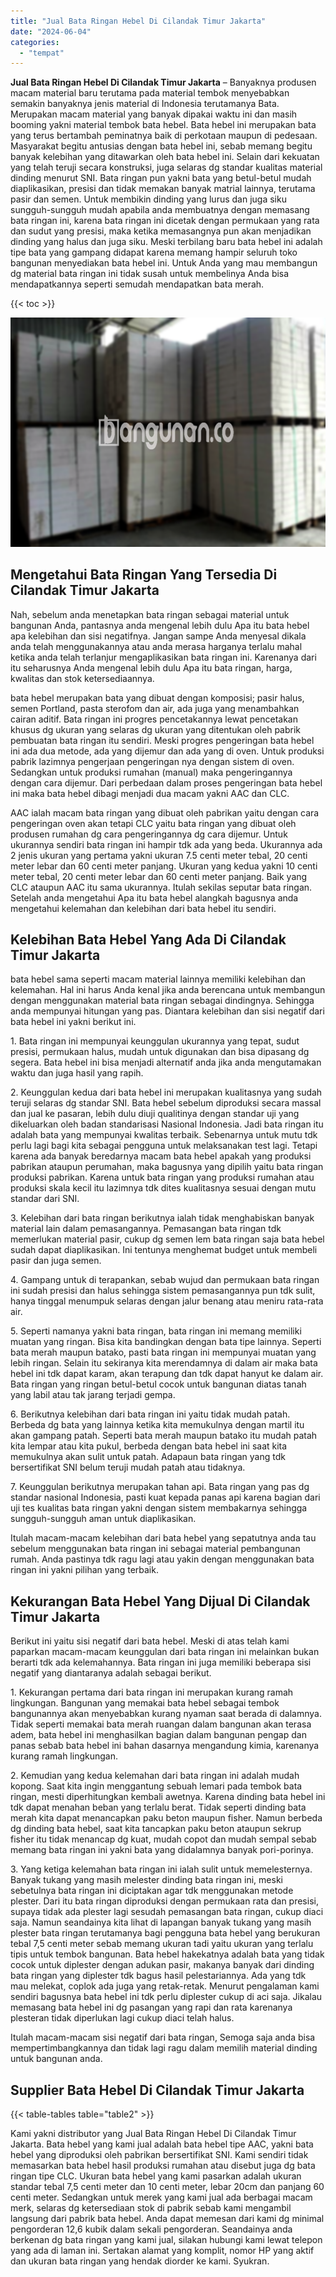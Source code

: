 ```yaml
---
title: "Jual Bata Ringan Hebel Di Cilandak Timur Jakarta"
date: "2024-06-04"
categories: 
  - "tempat"
---
```


**Jual Bata Ringan Hebel Di Cilandak Timur Jakarta** – Banyaknya produsen macam material baru terutama pada material tembok menyebabkan semakin banyaknya jenis material di Indonesia terutamanya Bata. Merupakan macam material yang banyak dipakai waktu ini dan masih booming yakni material tembok bata hebel. Bata hebel ini merupakan bata yang terus bertambah peminatnya baik di perkotaan maupun di pedesaan. Masyarakat begitu antusias dengan bata hebel ini, sebab memang begitu banyak kelebihan yang ditawarkan oleh bata hebel ini. Selain dari kekuatan yang telah teruji secara konstruksi, juga selaras dg standar kualitas material dinding menurut SNI. Bata ringan pun yakni bata yang betul-betul mudah diaplikasikan, presisi dan tidak memakan banyak matrial lainnya, terutama pasir dan semen. Untuk membikin dinding yang lurus dan juga siku sungguh-sungguh mudah apabila anda membuatnya dengan memasang bata ringan ini, karena bata ringan ini dicetak dengan permukaan yang rata dan sudut yang presisi, maka ketika memasangnya pun akan menjadikan dinding yang halus dan juga siku. Meski terbilang baru bata hebel ini adalah tipe bata yang gampang didapat karena memang hampir seluruh toko bangunan menyediakan bata hebel ini. Untuk Anda yang mau membangun dg material bata ringan ini tidak susah untuk membelinya Anda bisa mendapatkannya seperti semudah mendapatkan bata merah.

{{< toc >}}

![Jual Bata Ringan Hebel Di Cilandak Timur Jakarta](/images/jual-hebel-murah-38.png)

## Mengetahui Bata Ringan Yang Tersedia Di Cilandak Timur Jakarta

Nah, sebelum anda menetapkan bata ringan sebagai material untuk bangunan Anda, pantasnya anda mengenal lebih dulu Apa itu bata hebel apa kelebihan dan sisi negatifnya. Jangan sampe Anda menyesal dikala anda telah menggunakannya atau anda merasa harganya terlalu mahal ketika anda telah terlanjur mengaplikasikan bata ringan ini. Karenanya dari itu seharusnya Anda mengenal lebih dulu Apa itu bata ringan, harga, kwalitas dan stok ketersediaannya.

bata hebel merupakan bata yang dibuat dengan komposisi; pasir halus, semen Portland, pasta sterofom dan air, ada juga yang menambahkan cairan aditif. Bata ringan ini progres pencetakannya lewat pencetakan khusus dg ukuran yang selaras dg ukuran yang ditentukan oleh pabrik pembuatan bata ringan itu sendiri. Meski progres pengeringan bata hebel ini ada dua metode, ada yang dijemur dan ada yang di oven. Untuk produksi pabrik lazimnya pengerjaan pengeringan nya dengan sistem di oven. Sedangkan untuk produksi rumahan (manual) maka pengeringannya dengan cara dijemur. Dari perbedaan dalam proses pengeringan bata hebel ini maka bata hebel dibagi menjadi dua macam yakni AAC dan CLC.

AAC ialah macam bata ringan yang dibuat oleh pabrikan yaitu dengan cara pengeringan oven akan tetapi CLC yaitu bata ringan yang dibuat oleh produsen rumahan dg cara pengeringannya dg cara dijemur. Untuk ukurannya sendiri bata ringan ini hampir tdk ada yang beda. Ukurannya ada 2 jenis ukuran yang pertama yakni ukuran 7.5 centi meter tebal, 20 centi meter lebar dan 60 centi meter panjang. Ukuran yang kedua yakni 10 centi meter tebal, 20 centi meter lebar dan 60 centi meter panjang. Baik yang CLC ataupun AAC itu sama ukurannya. Itulah sekilas seputar bata ringan. Setelah anda mengetahui Apa itu bata hebel alangkah bagusnya anda mengetahui kelemahan dan kelebihan dari bata hebel itu sendiri.

## Kelebihan Bata Hebel Yang Ada Di Cilandak Timur Jakarta

bata hebel sama seperti macam material lainnya memiliki kelebihan dan kelemahan. Hal ini harus Anda kenal jika anda berencana untuk membangun dengan menggunakan material bata ringan sebagai dindingnya. Sehingga anda mempunyai hitungan yang pas. Diantara kelebihan dan sisi negatif dari bata hebel ini yakni berikut ini.

1\. Bata ringan ini mempunyai keunggulan ukurannya yang tepat, sudut presisi, permukaan halus, mudah untuk digunakan dan bisa dipasang dg segera. Bata hebel ini bisa menjadi alternatif anda jika anda mengutamakan waktu dan juga hasil yang rapih.

2\. Keunggulan kedua dari bata hebel ini merupakan kualitasnya yang sudah teruji selaras dg standar SNI. Bata hebel sebelum diproduksi secara massal dan jual ke pasaran, lebih dulu diuji qualitinya dengan standar uji yang dikeluarkan oleh badan standarisasi Nasional Indonesia. Jadi bata ringan itu adalah bata yang mempunyai kwalitas terbaik. Sebenarnya untuk mutu tdk perlu lagi bagi kita sebagai pengguna untuk melaksanakan test lagi. Tetapi karena ada banyak beredarnya macam bata hebel apakah yang produksi pabrikan ataupun perumahan, maka bagusnya yang dipilih yaitu bata ringan produksi pabrikan. Karena untuk bata ringan yang produksi rumahan atau produksi skala kecil itu lazimnya tdk dites kualitasnya sesuai dengan mutu standar dari SNI.

3\. Kelebihan dari bata ringan berikutnya ialah tidak menghabiskan banyak material lain dalam pemasangannya. Pemasangan bata ringan tdk memerlukan material pasir, cukup dg semen lem bata ringan saja bata hebel sudah dapat diaplikasikan. Ini tentunya menghemat budget untuk membeli pasir dan juga semen.

4\. Gampang untuk di terapankan, sebab wujud dan permukaan bata ringan ini sudah presisi dan halus sehingga sistem pemasangannya pun tdk sulit, hanya tinggal menumpuk selaras dengan jalur benang atau meniru rata-rata air.

5\. Seperti namanya yakni bata ringan, bata ringan ini memang memiliki muatan yang ringan. Bisa kita bandingkan dengan bata tipe lainnya. Seperti bata merah maupun batako, pasti bata ringan ini mempunyai muatan yang lebih ringan. Selain itu sekiranya kita merendamnya di dalam air maka bata hebel ini tdk dapat karam, akan terapung dan tdk dapat hanyut ke dalam air. Bata ringan yang ringan betul-betul cocok untuk bangunan diatas tanah yang labil atau tak jarang terjadi gempa.

6\. Berikutnya kelebihan dari bata ringan ini yaitu tidak mudah patah. Berbeda dg bata yang lainnya ketika kita memukulnya dengan martil itu akan gampang patah. Seperti bata merah maupun batako itu mudah patah kita lempar atau kita pukul, berbeda dengan bata hebel ini saat kita memukulnya akan sulit untuk patah. Adapaun bata ringan yang tdk bersertifikat SNI belum teruji mudah patah atau tidaknya.

7\. Keunggulan berikutnya merupakan tahan api. Bata ringan yang pas dg standar nasional Indonesia, pasti kuat kepada panas api karena bagian dari uji tes kualitas bata ringan yakni dengan sistem membakarnya sehingga sungguh-sungguh aman untuk diaplikasikan.

Itulah macam-macam kelebihan dari bata hebel yang sepatutnya anda tau sebelum menggunakan bata ringan ini sebagai material pembangunan rumah. Anda pastinya tdk ragu lagi atau yakin dengan menggunakan bata ringan ini yakni pilihan yang terbaik.

## Kekurangan Bata Hebel Yang Dijual Di Cilandak Timur Jakarta

Berikut ini yaitu sisi negatif dari bata hebel. Meski di atas telah kami paparkan macam-macam keunggulan dari bata ringan ini melainkan bukan berarti tdk ada kelemahannya. Bata ringan ini juga memiliki beberapa sisi negatif yang diantaranya adalah sebagai berikut.

1\. Kekurangan pertama dari bata ringan ini merupakan kurang ramah lingkungan. Bangunan yang memakai bata hebel sebagai tembok bangunannya akan menyebabkan kurang nyaman saat berada di dalamnya. Tidak seperti memakai bata merah ruangan dalam bangunan akan terasa adem, bata hebel ini menghasilkan bagian dalam bangunan pengap dan panas sebab bata hebel ini bahan dasarnya mengandung kimia, karenanya kurang ramah lingkungan.

2\. Kemudian yang kedua kelemahan dari bata ringan ini adalah mudah kopong. Saat kita ingin menggantung sebuah lemari pada tembok bata ringan, mesti diperhitungkan kembali awetnya. Karena dinding bata hebel ini tdk dapat menahan beban yang terlalu berat. Tidak seperti dinding bata merah kita dapat menancapkan paku beton maupun fisher. Namun berbeda dg dinding bata hebel, saat kita tancapkan paku beton ataupun sekrup fisher itu tidak menancap dg kuat, mudah copot dan mudah sempal sebab memang bata ringan ini yakni bata yang didalamnya banyak pori-porinya.

3\. Yang ketiga kelemahan bata ringan ini ialah sulit untuk memelesternya. Banyak tukang yang masih melester dinding bata ringan ini, meski sebetulnya bata ringan ini diciptakan agar tdk menggunakan metode plester. Dari itu bata ringan diproduksi dengan permukaan rata dan presisi, supaya tidak ada plester lagi sesudah pemasangan bata ringan, cukup diaci saja. Namun seandainya kita lihat di lapangan banyak tukang yang masih plester bata ringan terutamanya bagi pengguna bata hebel yang berukuran tebal 7,5 centi meter sebab memang ukuran tadi yaitu ukuran yang terlalu tipis untuk tembok bangunan. Bata hebel hakekatnya adalah bata yang tidak cocok untuk diplester dengan adukan pasir, makanya banyak dari dinding bata ringan yang diplester tdk bagus hasil pelestariannya. Ada yang tdk mau melekat, coplok ada juga yang retak-retak. Menurut pengalaman kami sendiri bagusnya bata hebel ini tdk perlu diplester cukup di aci saja. Jikalau memasang bata hebel ini dg pasangan yang rapi dan rata karenanya plesteran tidak diperlukan lagi cukup diaci telah halus.

Itulah macam-macam sisi negatif dari bata ringan, Semoga saja anda bisa mempertimbangkannya dan tidak lagi ragu dalam memilih material dinding untuk bangunan anda.

## Supplier Bata Hebel Di Cilandak Timur Jakarta

{{< table-tables table="table2" >}}

Kami yakni distributor yang Jual Bata Ringan Hebel Di Cilandak Timur Jakarta. Bata hebel yang kami jual adalah bata hebel tipe AAC, yakni bata hebel yang diproduksi oleh pabrikan bersertifikat SNI. Kami sendiri tidak memasarkan bata hebel hasil produksi rumahan atau disebut juga dg bata ringan tipe CLC. Ukuran bata hebel yang kami pasarkan adalah ukuran standar tebal 7,5 centi meter dan 10 centi meter, lebar 20cm dan panjang 60 centi meter. Sedangkan untuk merek yang kami jual ada berbagai macam merk, selaras dg ketersediaan stok di pabrik sebab kami mengambil langsung dari pabrik bata hebel. Anda dapat memesan dari kami dg minimal pengorderan 12,6 kubik dalam sekali pengorderan. Seandainya anda berkenan dg bata ringan yang kami jual, silakan hubungi kami lewat telepon yang ada di laman ini. Sertakan alamat yang komplit, nomor HP yang aktif dan ukuran bata ringan yang hendak diorder ke kami. Syukran.
